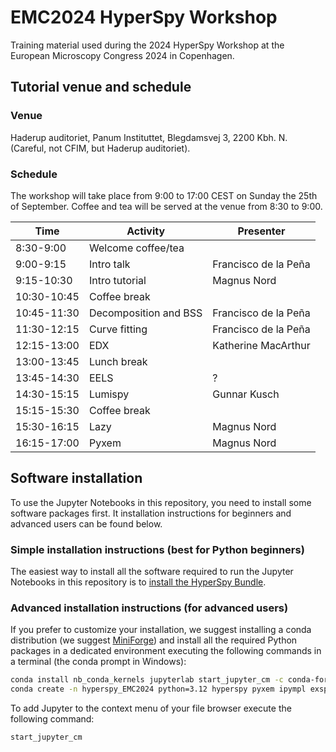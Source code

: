# EMC2024 HyperSpy Workshop

Training material used during the 2024 HyperSpy Workshop at the European Microscopy Congress 2024 in Copenhagen.


## Tutorial venue and schedule

### Venue

Haderup auditoriet, Panum Instituttet, Blegdamsvej 3, 2200 Kbh. N. (Careful, not CFIM, but Haderup auditoriet).

### Schedule

The workshop will take place from 9:00 to 17:00 CEST on Sunday the 25th of September. Coffee and tea will be served at the venue from 8:30 to 9:00.


| Time         | Activity                   | Presenter              |
|--------------|----------------------------|------------------------|
| 8:30-9:00    | Welcome coffee/tea         |                        |
| 9:00-9:15    | Intro talk                 | Francisco de la Peña   |
| 9:15-10:30   | Intro tutorial             | Magnus Nord            |
| 10:30-10:45  | Coffee break               |                        |
| 10:45-11:30  | Decomposition and BSS      | Francisco de la Peña   |
| 11:30-12:15  | Curve fitting              | Francisco de la Peña   |
| 12:15-13:00  | EDX                        | Katherine MacArthur    |
| 13:00-13:45  | Lunch break                |                        |
| 13:45-14:30  | EELS                       | ?                      |
| 14:30-15:15  | Lumispy                    | Gunnar Kusch           |
| 15:15-15:30  | Coffee break               |                        |
| 15:30-16:15  | Lazy                       | Magnus Nord            |
| 16:15-17:00  | Pyxem                      | Magnus Nord            |


## Software installation

To use the Jupyter Notebooks in this repository, you need to install some software packages first. It installation instructions for beginners and advanced users can be found below.


### Simple installation instructions (best for Python beginners)

The easiest way to install all the software required to run the Jupyter Notebooks in this repository is to [install the HyperSpy Bundle](https://hyperspy.org/hyperspy-bundle/).


### Advanced installation instructions (for advanced users)

If you prefer to customize your installation, we suggest installing a conda distribution (we suggest [MiniForge](https://github.com/conda-forge/miniforge)) and install all the required Python packages in a dedicated environment executing the following commands in a terminal (the conda prompt in Windows):


```bash
conda install nb_conda_kernels jupyterlab start_jupyter_cm -c conda-forge
conda create -n hyperspy_EMC2024 python=3.12 hyperspy pyxem ipympl exspy lumispy ipykernel -c conda-forge
```

To add Jupyter to the context menu of your file browser execute the following command:

```bash
start_jupyter_cm
```
